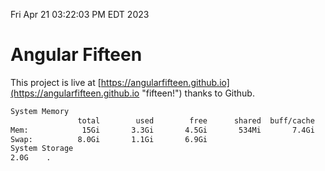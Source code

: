 Fri Apr 21 03:22:03 PM EDT 2023

# Angular Fifteen


This project is live at [https://angularfifteen.github.io](https://angularfifteen.github.io "fifteen!") thanks to Github.

```bash
System Memory
               total        used        free      shared  buff/cache   available
Mem:            15Gi       3.3Gi       4.5Gi       534Mi       7.4Gi        11Gi
Swap:          8.0Gi       1.1Gi       6.9Gi
System Storage
2.0G	.
```
